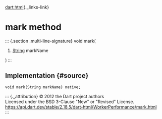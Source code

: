 [dart:html](../../dart-html/dart-html-library){._links-link}

mark method
===========

::: {.section .multi-line-signature}
void mark(

1.  [String](../../dart-core/string-class) markName

)
:::

Implementation {#source}
--------------

``` {.language-dart data-language="dart"}
void mark(String markName) native;
```

::: {._attribution}
© 2012 the Dart project authors\
Licensed under the BSD 3-Clause \"New\" or \"Revised\" License.\
<https://api.dart.dev/stable/2.18.5/dart-html/WorkerPerformance/mark.html>
:::
